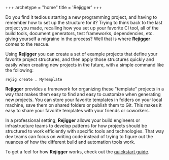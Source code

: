 +++
archetype = "home"
title = 'Rejigger'
+++

Do you find it tedious starting a new programming project, and having to remember how to set up the structure for it? Trying to think back to the last project you made, recalling how you set up your favorite CI tool, all of the build tools, document generators, test frameworks, dependencies, etc. giving yourself a migraine in the process? Well that is where **Rejigger** comes to the rescue.

Using **Rejigger** you can create a set of example projects that define your favorite project structures, and then apply those structures quickly and easily when creating new projects in the future, with a simple command like the following:

```shell
rejig create . MyTemplate
```

**Rejigger** provides a framework for organizing these "template" projects in a way that makes them easy to find and easy to customize when generating new projects. You can store your favorite templates in folders on your local machine, save them on shared folders or publish them to Git. This makes it easy to share your favorite templates with your friends or coworkers.

In a professional setting, **Rejigger** allows your build engineers or infrastructure teams to develop patterns for how projects should be structured to work efficiently with specific tools and technologies. That way dev teams can focus on writing code instead of trying to figure out the nuances of how the different build and automation tools work.

To get a feel for how **Rejigger** works, check out the [quickstart guide](getting_started/quickstart).